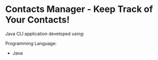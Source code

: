 # Contacts Manager - Keep Track of Your Contacts!

Java CLI application developed using:

Programming Language:
- Java
